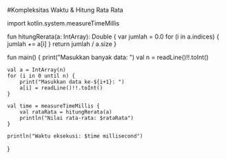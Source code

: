 #Kompleksitas Waktu & Hitung Rata Rata

import kotlin.system.measureTimeMillis

fun hitungRerata(a: IntArray): Double {
    var jumlah = 0.0
    for (i in a.indices) {
        jumlah += a[i]
    }
    return jumlah / a.size
}

fun main() {
    print("Masukkan banyak data: ")
    val n = readLine()!!.toInt()

    val a = IntArray(n)
    for (i in 0 until n) {
        print("Masukkan data ke-${i+1}: ")
        a[i] = readLine()!!.toInt()
    }

    val time = measureTimeMillis {
        val rataRata = hitungRerata(a)
        println("Nilai rata-rata: $rataRata")
    }

    println("Waktu eksekusi: $time millisecond")
}
